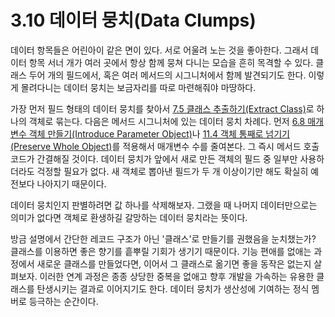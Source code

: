 # 3.10 데이터 뭉치(Data Clumps)
데이터 항목들은 어린아이 같은 면이 있다. 서로 어울려 노는 것을 좋아한다. 그래서 데이터 항목 서너 개가 여러 곳에서 항상 함께 뭉쳐 다니는 모습을 흔히 목격할 수 있다. 클래스 두어 개의 필드에서, 혹은 여러 메서드의 시그니처에서 함께 발견되기도 한다. 이렇게 몰려다니는 데이터 뭉치는 보금자리를 따로 마련해줘야 마땅하다.

가장 먼저 필드 형태의 데이터 뭉치를 찾아서 [7.5 클래스 추출하기(Extract Class)](https://github.com/wonder13662/refactoring-v2/blob/writing/chapter07/7-5.md)로 하나의 객체로 묶는다. 다음은 메서드 시그니처에 있는 데이터 뭉치 차례다. 먼저 [6.8 매개변수 객체 만들기(Introduce Parameter Object)](https://github.com/wonder13662/refactoring-v2/blob/writing/chapter06/6-8.md)나 [11.4 객체 통째로 넘기기(Preserve Whole Object)](https://github.com/wonder13662/refactoring-v2/blob/writing/chapter11/11-4.md)를 적용해서 매개변수 수를 줄여본다. 그 즉시 메서드 호출 코드가 간결해질 것이다. 데이터 뭉치가 앞에서 새로 만든 객체의 필드 중 일부만 사용하더라도 걱정할 필요가 없다. 새 객체로 뽑아낸 필드가 두 개 이상이기만 해도 확실히 예전보다 나아지기 때문이다.

데이터 뭉치인지 판별하려면 값 하나를 삭제해보자. 그랬을 때 나머지 데이터만으로는 의미가 없다면 객체로 환생하길 갈망하는 데이터 뭉치라는 뜻이다.

방금 설명에서 간단한 레코드 구조가 아닌 '클래스'로 만들기를 권했음을 눈치챘는가? 클래스를 이용하면 좋은 향기를 흩뿌릴 기회가 생기기 때문이다. 기능 편애를 없애는 과정에서 새로운 클래스를 만들었다면, 이어서 그 클래스로 옮기면 좋을 동작은 없는지 살펴보자. 이러한 연계 과정은 종종 상당한 중복을 없애고 향후 개발을 가속하는 유용한 클래스를 탄생시키는 결과로 이어지기도 한다. 데이터 뭉치가 생산성에 기여하는 정식 멤버로 등극하는 순간이다.